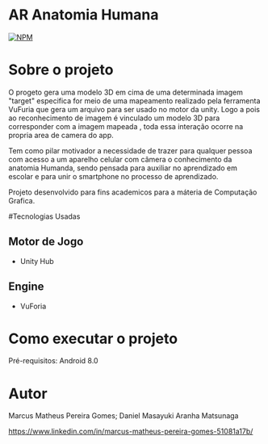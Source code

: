 # AR Anatomia Humana

[![NPM](https://img.shields.io/npm/l/react)](https://github.com/marcusmpg/AR_Anatomia_Humana/blob/master/LICENCE)

# Sobre o projeto

  O progeto gera uma modelo 3D em cima de uma determinada imagem "target" especifica for meio de uma mapeamento realizado pela ferramenta VuFuria que gera um arquivo para ser usado no motor da unity. Logo a pois ao reconhecimento de imagem é vinculado um modelo 3D para corresponder com a imagem mapeada , toda essa interação ocorre na propria area de camera do app.
  
  Tem como pilar motivador a necessidade de trazer para qualquer pessoa com acesso a um aparelho celular com câmera o conhecimento da anatomia Humanda, sendo pensada para auxiliar no aprendizado em escolar e para unir o smartphone no processo de aprendizado.
  
  Projeto desenvolvido para fins academicos para a máteria de Computação Grafica.  
  
  #Tecnologias Usadas
  
  ## Motor de Jogo
  
  - Unity Hub
  
  ## Engine 
  
  - VuForia
  
  # Como executar o projeto
  
  Pré-requisitos: Android 8.0
  
  
  # Autor
  
  Marcus Matheus Pereira Gomes; Daniel Masayuki Aranha Matsunaga

  https://www.linkedin.com/in/marcus-matheus-pereira-gomes-51081a17b/
  

